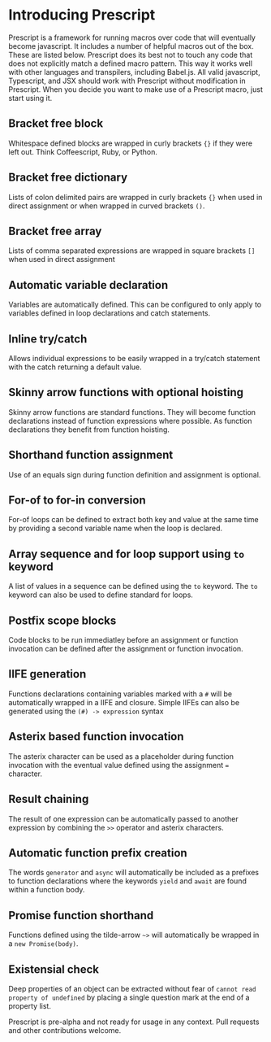 # Introducing Prescript
Prescript is a framework for running macros over code that will eventually become javascript. It includes a number of helpful macros out of the box. These are listed below. Prescript does its best not to touch any code that does not explicitly match a defined macro pattern. This way it works well with other languages and transpilers, including Babel.js. All valid javascript, Typescript, and JSX should work with Prescript without modification in Prescript. When you decide you want to make use of a Prescript macro, just start using it.

## Bracket free block
Whitespace defined blocks are wrapped in curly brackets `{}` if they were left out. Think Coffeescript, Ruby, or Python.

## Bracket free dictionary
Lists of colon delimited pairs are wrapped in curly brackets `{}` when used in direct assignment or when wrapped in curved brackets `()`.

## Bracket free array
Lists of comma separated expressions are wrapped in square brackets `[]` when used in direct assignment

## Automatic variable declaration
Variables are automatically defined. This can be configured to only apply to variables defined in loop declarations and catch statements.

## Inline try/catch
Allows individual expressions to be easily wrapped in a try/catch statement with the catch returning a default value.

## Skinny arrow functions with optional hoisting
Skinny arrow functions are standard functions. They will become function declarations instead of function expressions where possible. As function declarations they benefit from function hoisting.

## Shorthand function assignment
Use of an equals sign during function definition and assignment is optional.

## For-of to for-in conversion
For-of loops can be defined to extract both key and value at the same time by providing a second variable name when the loop is declared.

## Array sequence and for loop support using `to` keyword
A list of values in a sequence can be defined using the `to` keyword. The `to` keyword can also be used to define standard for loops.

## Postfix scope blocks
Code blocks to be run immediatley before an assignment or function invocation can be defined after the assignment or function invocation.

## IIFE generation
Functions declarations containing variables marked with a `#` will be automatically wrapped in a IIFE and closure. Simple IIFEs can also be generated using the `(#) -> expression` syntax

## Asterix based function invocation
The asterix character can be used as a placeholder during function invocation with the eventual value defined using the assignment `=` character.

## Result chaining
The result of one expression can be automatically passed to another expression by combining the `>>` operator and asterix characters.

## Automatic function prefix creation
The words `generator` and `async` will automatically be included as a prefixes to function declarations where the keywords `yield` and `await` are found within a function body.

## Promise function shorthand
Functions defined using the tilde-arrow `~>` will automatically be wrapped in a `new Promise(body)`.

## Existensial check
Deep properties of an object can be extracted without fear of `cannot read property of undefined` by placing a single question mark at the end of a property list.

Prescript is pre-alpha and not ready for usage in any context. Pull requests and other contributions welcome.
